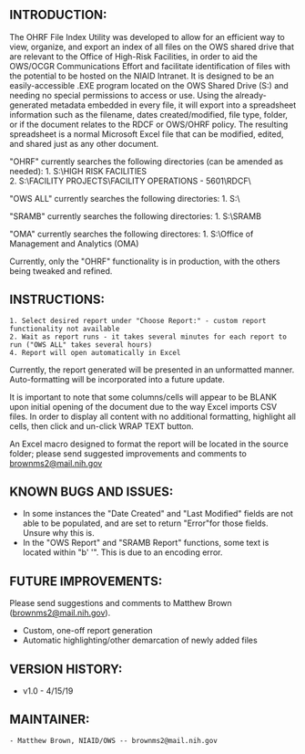 INTRODUCTION:
-------------

The OHRF File Index Utility was developed to allow for an efficient way to view, organize, and export an index of all files
on the OWS shared drive that are relevant to the Office of High-Risk Facilities, in order to aid the OWS/OCGR Communications 
Effort and facilitate identification of files with the potential to be hosted on the NIAID Intranet. It is designed to be an
easily-accessible .EXE program located on the OWS Shared Drive (S:\) and needing no special permissions to access or use. 
Using the already-generated metadata embedded in every file, it will export into a spreadsheet information such as the 
filename, dates created/modified, file type, folder, or if the document relates to the RDCF or OWS/OHRF policy.
The resulting spreadsheet is a normal Microsoft Excel file that can be modified, edited, and shared just as any other 
document.

"OHRF" currently searches the following directories (can be amended as needed):
	1. S:\HIGH RISK FACILITIES\
	2. S:\FACILITY PROJECTS\FACILITY OPERATIONS - 5601\RDCF\

"OWS ALL" currently searches the following directories:
    1. S:\

"SRAMB" currently searches the following directories:
    1. S:\SRAMB

"OMA" currently searches the following directores:
    1. S:\Office of Management and Analytics (OMA)

Currently, only the "OHRF" functionality is in production, with the others being tweaked and refined.

INSTRUCTIONS:
-------------

	1. Select desired report under "Choose Report:" - custom report functionality not available
	2. Wait as report runs - it takes several minutes for each report to run ("OWS ALL" takes several hours)
	4. Report will open automatically in Excel

Currently, the report generated will be presented in an unformatted manner. Auto-formatting will be incorporated into a future update.

It is important to note that some columns/cells will appear to be BLANK upon initial opening of the document due to the way
Excel imports CSV files. In order to display all content with no additional formatting, highlight all cells, then click and 
un-click WRAP TEXT button.

An Excel macro designed to format the report will be located in the source folder; please send suggested improvements
and comments to brownms2@mail.nih.gov


KNOWN BUGS AND ISSUES:
----------------------

 * In some instances the "Date Created" and "Last Modified" fields are not able to be populated, and are
	set to return "Error"for those fields. Unsure why this is.
 * In the "OWS Report" and "SRAMB Report" functions, some text is located within "b' '". This is due to an encoding error.


FUTURE IMPROVEMENTS:
--------------------

Please send suggestions and comments to Matthew Brown (brownms2@mail.nih.gov).

 * Custom, one-off report generation
 * Automatic highlighting/other demarcation of newly added files


VERSION HISTORY:
----------------

 * v1.0 - 4/15/19


MAINTAINER:
------------

	- Matthew Brown, NIAID/OWS -- brownms2@mail.nih.gov

